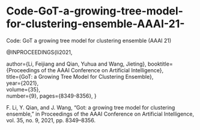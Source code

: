 # Code-GoT-a-growing-tree-model-for-clustering-ensemble-AAAI-21-
Code: GoT a growing tree model for clustering ensemble (AAAI 21)

@INPROCEEDINGS{li2021,

  author={Li, Feijiang and Qian, Yuhua and Wang, Jieting}, 
  booktitle={Proceedings of the AAAI Conference on Artificial Intelligence},  
  title={GoT: a Growing Tree Model for Clustering Ensemble},  
  year={2021},  
  volume={35},  
  number={9}, 
  pages={8349-8356},
}


F. Li, Y. Qian, and J. Wang, “Got: a growing tree model for clustering ensemble,” in Proceedings of the AAAI Conference on Artificial Intelligence, vol. 35, no. 9, 2021, pp. 8349–8356.
